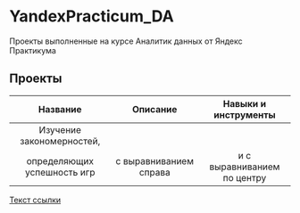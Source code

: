 # YandexPracticum_DA
Проекты выполненные на курсе Аналитик данных от Яндекс Практикума

## Проекты

| Название                   | Описание               | Навыки и инструменты        |
| :------------------------: | :--------------------: |:---------------------------:|
| Изучение закономерностей,                           
 определяющих успешность игр | с выравниванием справа | и с выравниванием по центру |

[Текст ссылки](адрес://ссылки.здесь "Заголовок ссылки")
